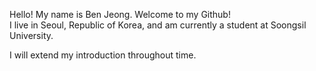 Hello! My name is Ben Jeong. Welcome to my Github!  
I live in Seoul, Republic of Korea, and am currently a student at Soongsil University.

I will extend my introduction throughout time.
